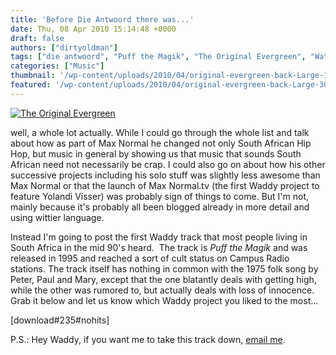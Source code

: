```yaml
---
title: 'Before Die Antwoord there was...'
date: Thu, 08 Apr 2010 15:14:48 +0000
draft: false
authors: ["dirtyoldman"]
tags: ["die antwoord", "Puff the Magik", "The Original Evergreen", "Watkin Tudor Jones"]
categories: ["Music"]
thumbnail: '/wp-content/uploads/2010/04/original-evergreen-back-Large-150x150.jpg'
featured: '/wp-content/uploads/2010/04/original-evergreen-back-Large-304x190.jpg'
---
```


[![](/wp-content/uploads/2010/04/original-evergreen-back-Large-e1270638944116.jpg "The Original Evergreen")](/2010/04/08/before-die-antwoord-there-was/original-evergreen-back-large/)

well, a whole lot actually. While I could go through the whole list and talk about how as part of Max Normal he changed not only South African Hip Hop, but music in general by showing us that music that sounds South African need not necessarily be crap. I could also go on about how his other successive projects including his solo stuff was slightly less awesome than Max Normal or that the launch of Max Normal.tv (the first Waddy project to feature Yolandi Visser) was probably sign of things to come. But I'm not, mainly because it's probably all been blogged already in more detail and using wittier language.

Instead I'm going to post the first Waddy track that most people living in South Africa in the mid 90's heard.  The track is _Puff the Magik_ and was released in 1995 and reached a sort of cult status on Campus Radio stations. The track itself has nothing in common with the 1975 folk song by Peter, Paul and Mary, except that the one blatantly deals with getting high, while the other was rumored to, but actually deals with loss of innocence. Grab it below and let us know which Waddy project you liked to the most...

\[download#235#nohits\]

P.S.: Hey Waddy, if you want me to take this track down, [email me](mailto:dirtyoldman@electrotrash.co.za).

